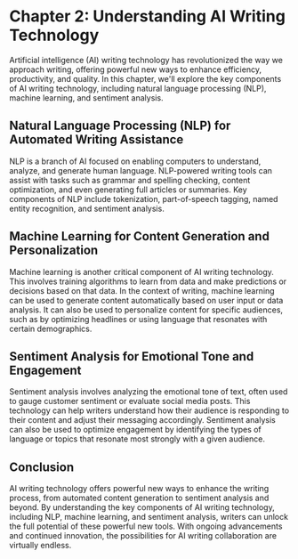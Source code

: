 Chapter 2: Understanding AI Writing Technology
==============================================

Artificial intelligence (AI) writing technology has revolutionized the way we approach writing, offering powerful new ways to enhance efficiency, productivity, and quality. In this chapter, we'll explore the key components of AI writing technology, including natural language processing (NLP), machine learning, and sentiment analysis.

Natural Language Processing (NLP) for Automated Writing Assistance
------------------------------------------------------------------

NLP is a branch of AI focused on enabling computers to understand, analyze, and generate human language. NLP-powered writing tools can assist with tasks such as grammar and spelling checking, content optimization, and even generating full articles or summaries. Key components of NLP include tokenization, part-of-speech tagging, named entity recognition, and sentiment analysis.

Machine Learning for Content Generation and Personalization
-----------------------------------------------------------

Machine learning is another critical component of AI writing technology. This involves training algorithms to learn from data and make predictions or decisions based on that data. In the context of writing, machine learning can be used to generate content automatically based on user input or data analysis. It can also be used to personalize content for specific audiences, such as by optimizing headlines or using language that resonates with certain demographics.

Sentiment Analysis for Emotional Tone and Engagement
----------------------------------------------------

Sentiment analysis involves analyzing the emotional tone of text, often used to gauge customer sentiment or evaluate social media posts. This technology can help writers understand how their audience is responding to their content and adjust their messaging accordingly. Sentiment analysis can also be used to optimize engagement by identifying the types of language or topics that resonate most strongly with a given audience.

Conclusion
----------

AI writing technology offers powerful new ways to enhance the writing process, from automated content generation to sentiment analysis and beyond. By understanding the key components of AI writing technology, including NLP, machine learning, and sentiment analysis, writers can unlock the full potential of these powerful new tools. With ongoing advancements and continued innovation, the possibilities for AI writing collaboration are virtually endless.
